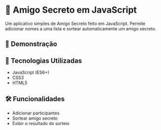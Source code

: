 # 🎁 Amigo Secreto em JavaScript

Um aplicativo simples de Amigo Secreto feito em JavaScript. Permite adicionar nomes a uma lista e sortear automaticamente um amigo secreto.

## 📸 Demonstração



## 🚀 Tecnologias Utilizadas

- JavaScript (ES6+)
- CSS3
- HTML5


## 🛠 Funcionalidades

- Adicionar participantes
- Sortear amigo secreto
- Exibir o resultado do sorteio



